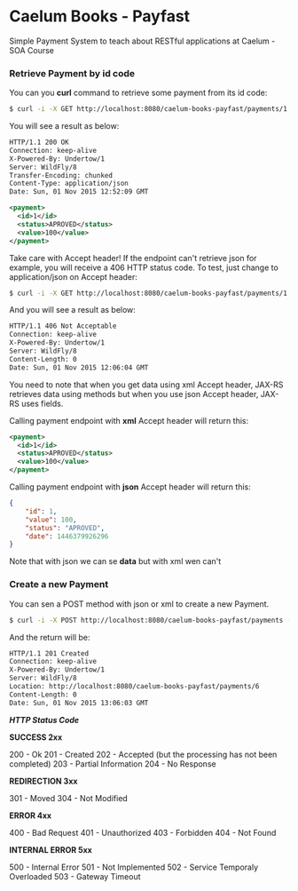 # Caelum Books - Payfast
Simple Payment System to teach about RESTful applications at Caelum - SOA Course

### Retrieve Payment by id code

You can you **curl** command to retrieve some payment from its id code:

```bash
$ curl -i -X GET http://localhost:8080/caelum-books-payfast/payments/1 -H "Accept: application/xml"
```

You will see a result as below:

```xml
HTTP/1.1 200 OK
Connection: keep-alive
X-Powered-By: Undertow/1
Server: WildFly/8
Transfer-Encoding: chunked
Content-Type: application/json
Date: Sun, 01 Nov 2015 12:52:09 GMT

<payment>
  <id>1</id>
  <status>APROVED</status>
  <value>100</value>
</payment>
```

Take care with Accept header! If the endpoint can't retrieve json for example, you will receive a 406 HTTP status code.
To test, just change to application/json on Accept header:

```bash
$ curl -i -X GET http://localhost:8080/caelum-books-payfast/payments/1 -H "Accept: application/json"
```

And you will see a result as below:

```bash
HTTP/1.1 406 Not Acceptable
Connection: keep-alive
X-Powered-By: Undertow/1
Server: WildFly/8
Content-Length: 0
Date: Sun, 01 Nov 2015 12:06:04 GMT
```

You need to note that when you get data using xml Accept header, JAX-RS retrieves data using methods but when you use json Accept header, JAX-RS uses fields. 

Calling payment endpoint with **xml** Accept header will return this:

```xml
<payment>
  <id>1</id>
  <status>APROVED</status>
  <value>100</value>
</payment>
```

Calling payment endpoint with **json** Accept header will return this:

```json
{
    "id": 1,
    "value": 100,
    "status": "APROVED",
    "date": 1446379926296
}
```

Note that with json we can se **data** but with xml wen can't


### Create a new Payment

You can sen a POST method with json or xml to create a new Payment.

```bash
$ curl -i -X POST http://localhost:8080/caelum-books-payfast/payments -d "<payment><status>PENDING</status><value>600</value></payment>" -H "Content-Type: application/xml"
```

And the return will be:

```bash
HTTP/1.1 201 Created
Connection: keep-alive
X-Powered-By: Undertow/1
Server: WildFly/8
Location: http://localhost:8080/caelum-books-payfast/payments/6
Content-Length: 0
Date: Sun, 01 Nov 2015 13:06:03 GMT
```

***HTTP Status Code***

**SUCCESS 2xx**

200 - Ok
201 - Created
202 - Accepted (but the processing has not been completed)
203 - Partial Information
204 - No Response

**REDIRECTION 3xx**

301 - Moved
304 - Not Modified

**ERROR 4xx**

400 - Bad Request
401 - Unauthorized
403 - Forbidden
404 - Not Found

**INTERNAL ERROR 5xx**

500 - Internal Error
501 - Not Implemented
502 - Service Temporaly Overloaded
503 - Gateway Timeout

